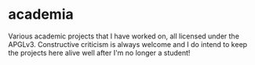 # academia

Various academic projects that I have worked on, all licensed under the APGLv3. Constructive criticism is always welcome and I do intend to keep the projects here alive well after I'm no longer a student!
